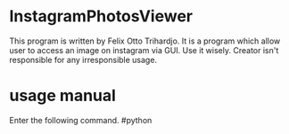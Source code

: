 # InstagramPhotosViewer
This program is written by Felix Otto Trihardjo. It is a program which allow user to access an image on instagram via GUI. Use it wisely. Creator isn't responsible for any irresponsible usage.
# usage manual
Enter the following command.
#python <instagram url>
